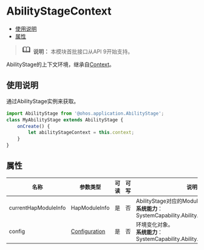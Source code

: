 # AbilityStageContext

- [使用说明](#使用说明)
- [属性](#属性)


> ![icon-note.gif](public_sys-resources/icon-note.gif) **说明：**
> 本模块首批接口从API 9开始支持。


AbilityStage的上下文环境，继承自[Context](js-apis-application-context.md)。


## 使用说明


通过AbilityStage实例来获取。


  
```js
import AbilityStage from '@ohos.application.AbilityStage';
class MyAbilityStage extends AbilityStage {
    onCreate() {
        let abilityStageContext = this.context;
    }
}
```


## 属性

| 名称 | 参数类型 | 可读 | 可写 | 说明 | 
| -------- | -------- | -------- | -------- | -------- |
| currentHapModuleInfo | HapModuleInfo | 是 | 否 | AbilityStage对应的ModuleInfo对象。<br/>**系统能力**：SystemCapability.Ability.AbilityRuntime.Core | 
| config | [Configuration](js-apis-configuration.md) | 是 | 否 | 环境变化对象。<br/>**系统能力**：SystemCapability.Ability.AbilityRuntime.Core | 
